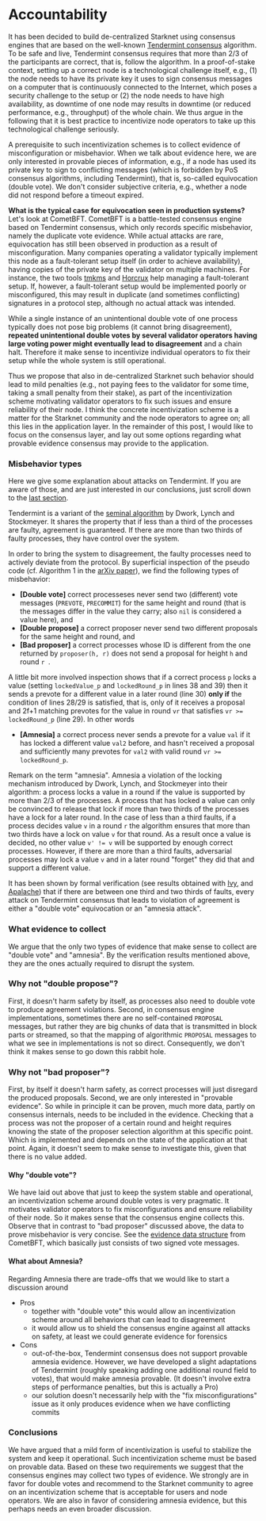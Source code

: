 # Accountability


It has been decided to build de-centralized Starknet using consensus engines that are based on the well-known [Tendermint consensus](https://arxiv.org/abs/1807.04938) algorithm. To be safe and live, Tendermint consensus requires that more than 2/3 of the participants are correct, that is, follow the algorithm. In a proof-of-stake context, setting up a correct node is a technological challenge itself, e.g., (1) the node needs to have its private key it uses to sign consensus messages on a computer that is continuously connected to the Internet, which poses a security challenge to the setup or (2) the node needs to have high availability, as downtime of one node may results in downtime (or reduced performance, e.g., throughput) of the whole chain. We thus argue in the following that it is best practice to incentivize node operators to take up this technological challenge seriously.

A prerequisite to such incentivization schemes is to collect evidence of misconfiguration or misbehavior. When we talk about evidence here, we are only interested in provable pieces of information, e.g., if a node has used its private key to sign to conflicting messages (which is forbidden by PoS consensus algorithms, including Tendermint), that is, so-called equivocation (double vote). We don't consider subjective criteria, e.g., whether a node did not respond before a timeout expired.

**What is the typical case for equivocation seen in production systems?** Let's look at
CometBFT. CometBFT is a battle-tested consensus engine based on Tendermint consensus, which
only records specific misbehavior, namely the duplicate vote evidence. While actual attacks are rare, equivocation has still been observed in production as a result of misconfiguration. Many companies operating a validator typically implement this node as a fault-tolerant setup itself (in order to achieve availability), having copies of the private key of the validator on multiple machines. For instance, the two tools [tmkms](https://github.com/iqlusioninc/tmkms) and [Horcrux](https://github.com/strangelove-ventures/horcrux) help managing a fault-tolerant setup.
If, however, a fault-tolerant setup would be implemented poorly or misconfigured, this may result in duplicate (and sometimes conflicting) signatures in a protocol step, although no actual attack was intended.

While a single instance of an unintentional double vote of one process typically does not pose big problems (it cannot bring disagreement), **repeated unintentional double votes by several validator operators having large voting power might eventually lead to disagreement** and a chain halt. Therefore it make sense to incentivize individual operators to fix their setup while the whole system is still operational.

Thus we propose that also in de-centralized Starknet such behavior should lead to mild penalties (e.g., not paying fees to the validator for some time, taking a small penalty from their stake), as part of the incentivization scheme motivating validator operators to fix such issues and ensure reliability of their node. I think the concrete incentivization scheme is a matter for the Starknet community and the node operators to agree on; all this lies in the application layer. In the remainder of this post, I would like to focus on the consensus layer, and lay out some options regarding what provable evidence consensus may provide to the application.

### Misbehavior types

Here we give some explanation about attacks on Tendermint. If you are aware of those, and are just interested in our conclusions, just scroll down to the [last section](#what-evidence-to-collect).

Tendermint is a variant of the [seminal
algorithm](https://groups.csail.mit.edu/tds/papers/Lynch/MIT-LCS-TM-270.pdf) by
Dwork, Lynch and Stockmeyer. It shares the property that if less than a third of
the processes are faulty, agreement is guaranteed. If there are more than two
thirds of faulty processes, they have control over the system.

In order to bring the system to disagreement, the faulty processes need to
actively deviate from the protocol. By
superficial inspection of the pseudo code (cf. Algorithm 1 in the 
[arXiv paper](https://arxiv.org/abs/1807.04938)), we find the 
following types of misbehavior:

- **[Double vote]** correct processeses never send two (different) vote messages
  (`PREVOTE`, `PRECOMMIT`) for the same height and round (that is the messages
  differ in the value they carry; also `nil` is considered a value here), and
- **[Double propose]** a correct proposer never send two different proposals for
  the same height and round, and
- **[Bad proposer]** a correct processes whose ID is different from the one
  returned by `proposer(h, r)`  does not send a proposal for height `h` and 
  round `r `.

A little bit more involved inspection shows that if a correct process `p` locks a
value (setting `lockedValue_p` and `lockedRound_p` in lines 38 and 39) then it sends
a prevote for a different value in a later round (line 30) **only if** the
condition of lines 28/29 is satisfied, that is, only of it receives a proposal
and 2f+1 matching prevotes for the value in round `vr` that satisfies `vr >=
lockedRound_p` (line 29). In other words

- **[Amnesia]** a correct process never sends a prevote for a value `val` if
  it has locked a different value `val2` before, and hasn't received a proposal
  and sufficiently many prevotes for `val2` with valid round `vr >= lockedRound_p`.

Remark on the term "amnesia". Amnesia a violation of the locking mechanism
introduced by Dwork, Lynch, and Stockmeyer into their algorithm: a process locks
a value in a round if the value is supported by more than 2/3 of the processes. A process that
has locked a value can only be convinced to release that lock if more than two
thirds of the processes have a lock for a later round. In the case of less than
a third faults, if a process decides value `v` in a round `r` the algorithm ensures
that more than two thirds have a lock on value `v` for that round. As a result
once a value is decided, no other value `v' != v` will be supported by enough correct
processes. However, if there are more than a third faults, adversarial processes
may lock a value `v` and in a later round "forget" they did that and support a
different value.

It has been shown by formal verification (see results obtained with
[Ivy](https://github.com/cometbft/cometbft/tree/main/spec/ivy-proofs), and
[Apalache](https://github.com/cometbft/cometbft/blob/main/spec/light-client/accountability/Synopsis.md))
that if there are between one third and two thirds of faults, every attack on
Tendermint consensus that leads to violation of agreement is either a
"double vote" equivocation or an "amnesia attack". 

### What evidence to collect

We argue that the only two types of evidence that make sense to collect are "double vote" and "amnesia". By the verification results mentioned above, they are the ones actually required to disrupt the system. 

### Why not "double propose"?

First, it doesn't harm safety by itself, as processes also need to double vote to produce agreement violations.
Second, in consensus engine implementations, sometimes there are no self-contained `PROPOSAL` messages, but rather they are big chunks of data that is transmitted in block parts or streamed, so that the mapping of algorithmic `PROPOSAL` messages to what we see in implementations is not so direct. Consequently, we don't think it makes sense to go down this rabbit hole.

### Why not "bad proposer"?

First, by itself it doesn't harm safety, as correct processes will just disregard the produced proposals. 
Second, we are only interested in "provable evidence". So while in principle it can be proven, much more data, partly on consensus internals, needs to be included in the evidence. Checking that a process was not the proposer of a certain round and height requires knowing the state of the proposer selection algorithm at this specific point. Which is implemented and depends on the state of the application at that point. Again, it doesn't seem to make sense to investigate this, given that there is no value added.

#### Why "double vote"?

We have laid out above that just to keep the system stable and operational, an incentivization scheme around double votes is very pragmatic. It motivates validator operators to fix misconfigurations and ensure reliability of their node.
So it makes sense that the consensus engine collects this. Observe that in contrast to "bad proposer" discussed above, the data to prove misbehavior is very concise. See the [evidence data structure](https://github.com/cometbft/cometbft/blob/main/spec/core/data_structures.md#duplicatevoteevidence) from CometBFT, which basically just consists of two signed vote messages.

#### What about Amnesia?

Regarding Amnesia there are trade-offs that we would like to start a discussion around

- Pros
  - together with "double vote" this would allow an incentivization scheme around all behaviors that can lead to disagreement
  - it would allow us to shield the consensus engine against all attacks on safety, at least we could generate evidence for forensics
- Cons
  - out-of-the-box, Tendermint consensus does not support provable amnesia evidence. However, we have developed a slight adaptations of Tendermint (roughly speaking adding one additional round field to votes), that would make amnesia provable. (It doesn't involve extra steps of performance penalties, but this is actually a Pro)
  - our solution doesn't necessarily help with the "fix misconfigurations" issue as it only produces evidence when we have conflicting commits 

### Conclusions

  We have argued that a mild form of incentivization is useful to stabilize the system and keep it operational. Such incentivization scheme must be based on provable data. Based on these two requirements we suggest that the consensus engines may collect two types of evidence. We strongly are in favor for double votes and recommend to the Starknet community to agree on an incentivization scheme that is acceptable for users and node operators. We are also in favor of considering amnesia evidence, but this perhaps needs an even broader discussion.